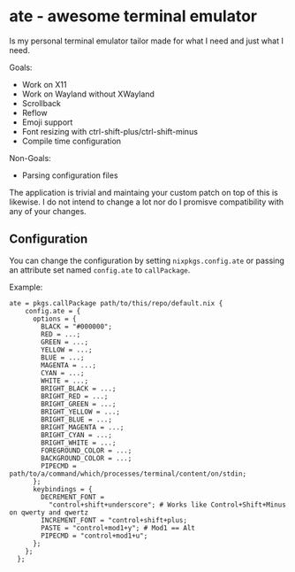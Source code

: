 # ate - awesome terminal emulator

Is my personal terminal emulator tailor made for what I need and just what I need. 

Goals:
  - Work on X11
  - Work on Wayland without XWayland
  - Scrollback
  - Reflow
  - Emoji support
  - Font resizing with ctrl-shift-plus/ctrl-shift-minus
  - Compile time configuration 

Non-Goals:
   - Parsing configuration files

The application is trivial and maintaing your custom patch on top of this is
likewise. I do not intend to change a lot nor do I promisve compatibility with
any of your changes.

## Configuration

You can change the configuration by setting `nixpkgs.config.ate` or passing an attribute set named `config.ate` to `callPackage`.

Example:
```
ate = pkgs.callPackage path/to/this/repo/default.nix {                       
    config.ate = {                                                      
      options = {
        BLACK = "#000000";                                    
        RED = ...;
        GREEN = ...;
        YELLOW = ...;                                
        BLUE = ...;                          
        MAGENTA = ...;                          
        CYAN = ...;         
        WHITE = ...;                
        BRIGHT_BLACK = ...;
        BRIGHT_RED = ...;                              
        BRIGHT_GREEN = ...;
        BRIGHT_YELLOW = ...;
        BRIGHT_BLUE = ...;
        BRIGHT_MAGENTA = ...;
        BRIGHT_CYAN = ...;         
        BRIGHT_WHITE = ...;             
        FOREGROUND_COLOR = ...;                         
        BACKGROUND_COLOR = ...;
        PIPECMD = path/to/a/command/which/processes/terminal/content/on/stdin;
      };
      keybindings = {           
        DECREMENT_FONT =                                              
          "control+shift+underscore"; # Works like Control+Shift+Minus on qwerty and qwertz
        INCREMENT_FONT = "control+shift+plus;
        PASTE = "control+mod1+y"; # Mod1 == Alt
        PIPECMD = "control+mod1+u";
      };                        
    };                 
  };                  

